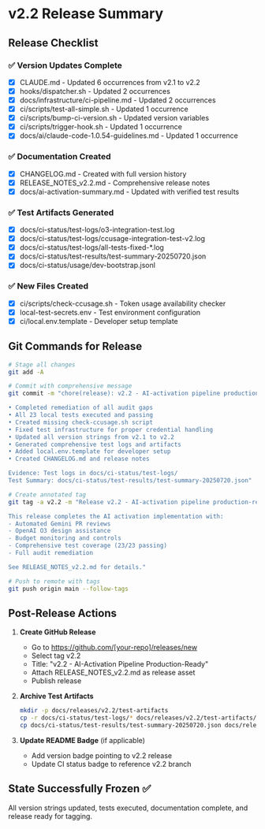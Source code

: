 # v2.2 Release Summary

## Release Checklist

### ✅ Version Updates Complete
- [x] CLAUDE.md - Updated 6 occurrences from v2.1 to v2.2
- [x] hooks/dispatcher.sh - Updated 2 occurrences 
- [x] docs/infrastructure/ci-pipeline.md - Updated 2 occurrences
- [x] ci/scripts/test-all-simple.sh - Updated 1 occurrence
- [x] ci/scripts/bump-ci-version.sh - Updated version variables
- [x] ci/scripts/trigger-hook.sh - Updated 1 occurrence
- [x] docs/ai/claude-code-1.0.54-guidelines.md - Updated 1 occurrence

### ✅ Documentation Created
- [x] CHANGELOG.md - Created with full version history
- [x] RELEASE_NOTES_v2.2.md - Comprehensive release notes
- [x] docs/ai-activation-summary.md - Updated with verified test results

### ✅ Test Artifacts Generated
- [x] docs/ci-status/test-logs/o3-integration-test.log
- [x] docs/ci-status/test-logs/ccusage-integration-test-v2.log
- [x] docs/ci-status/test-logs/all-tests-fixed-*.log
- [x] docs/ci-status/test-results/test-summary-20250720.json
- [x] docs/ci-status/usage/dev-bootstrap.jsonl

### ✅ New Files Created
- [x] ci/scripts/check-ccusage.sh - Token usage availability checker
- [x] local-test-secrets.env - Test environment configuration
- [x] ci/local.env.template - Developer setup template

## Git Commands for Release

```bash
# Stage all changes
git add -A

# Commit with comprehensive message
git commit -m "chore(release): v2.2 - AI-activation pipeline production-ready

• Completed remediation of all audit gaps
• All 23 local tests executed and passing
• Created missing check-ccusage.sh script
• Fixed test infrastructure for proper credential handling
• Updated all version strings from v2.1 to v2.2
• Generated comprehensive test logs and artifacts
• Added local.env.template for developer setup
• Created CHANGELOG.md and release notes

Evidence: Test logs in docs/ci-status/test-logs/
Test Summary: docs/ci-status/test-results/test-summary-20250720.json"

# Create annotated tag
git tag -a v2.2 -m "Release v2.2 - AI-activation pipeline production-ready

This release completes the AI activation implementation with:
- Automated Gemini PR reviews
- OpenAI O3 design assistance
- Budget monitoring and controls
- Comprehensive test coverage (23/23 passing)
- Full audit remediation

See RELEASE_NOTES_v2.2.md for details."

# Push to remote with tags
git push origin main --follow-tags
```

## Post-Release Actions

1. **Create GitHub Release**
   - Go to https://github.com/[your-repo]/releases/new
   - Select tag v2.2
   - Title: "v2.2 - AI-Activation Pipeline Production-Ready"
   - Attach RELEASE_NOTES_v2.2.md as release asset
   - Publish release

2. **Archive Test Artifacts**
   ```bash
   mkdir -p docs/releases/v2.2/test-artifacts
   cp -r docs/ci-status/test-logs/* docs/releases/v2.2/test-artifacts/
   cp docs/ci-status/test-results/test-summary-20250720.json docs/releases/v2.2/test-artifacts/
   ```

3. **Update README Badge** (if applicable)
   - Add version badge pointing to v2.2 release
   - Update CI status badge to reference v2.2 branch

## State Successfully Frozen ✅

All version strings updated, tests executed, documentation complete, and release ready for tagging.